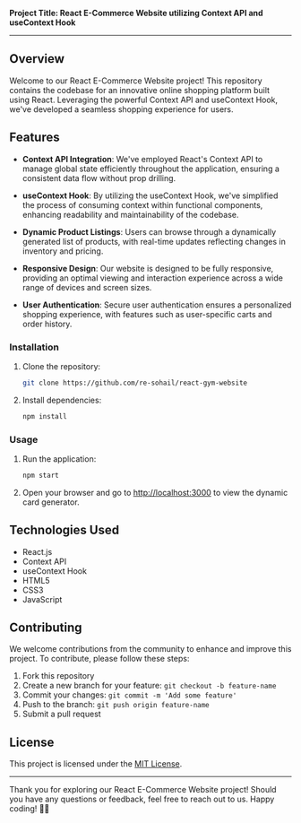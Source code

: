 **Project Title: React E-Commerce Website utilizing Context API and useContext Hook**

---

## Overview

Welcome to our React E-Commerce Website project! This repository contains the codebase for an innovative online shopping platform built using React. Leveraging the powerful Context API and useContext Hook, we've developed a seamless shopping experience for users.

## Features

- **Context API Integration**: We've employed React's Context API to manage global state efficiently throughout the application, ensuring a consistent data flow without prop drilling.
  
- **useContext Hook**: By utilizing the useContext Hook, we've simplified the process of consuming context within functional components, enhancing readability and maintainability of the codebase.
  
- **Dynamic Product Listings**: Users can browse through a dynamically generated list of products, with real-time updates reflecting changes in inventory and pricing.

- **Responsive Design**: Our website is designed to be fully responsive, providing an optimal viewing and interaction experience across a wide range of devices and screen sizes.

- **User Authentication**: Secure user authentication ensures a personalized shopping experience, with features such as user-specific carts and order history.

### Installation

1. Clone the repository:

   ```bash
   git clone https://github.com/re-sohail/react-gym-website
   ```

2. Install dependencies:

   ```bash
   npm install
   ```

### Usage

1. Run the application:

   ```bash
   npm start
   ```

2. Open your browser and go to [http://localhost:3000](http://localhost:3000) to view the dynamic card generator.

## Technologies Used

- React.js
- Context API
- useContext Hook
- HTML5
- CSS3
- JavaScript

## Contributing

We welcome contributions from the community to enhance and improve this project. To contribute, please follow these steps:

1. Fork this repository
2. Create a new branch for your feature: `git checkout -b feature-name`
3. Commit your changes: `git commit -m 'Add some feature'`
4. Push to the branch: `git push origin feature-name`
5. Submit a pull request

## License

This project is licensed under the [MIT License](LICENSE).

---

Thank you for exploring our React E-Commerce Website project! Should you have any questions or feedback, feel free to reach out to us. Happy coding! 🚀🛒